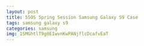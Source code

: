 ```yaml
---
layout: post
title: 5SOS Spring Session Samsung Galaxy S9 Case
tags: samsung galaxy s9
categories: samsung
img: 1SMGhtlT9g0EIwvnKwPANjflcDcafvEaT
---
```

